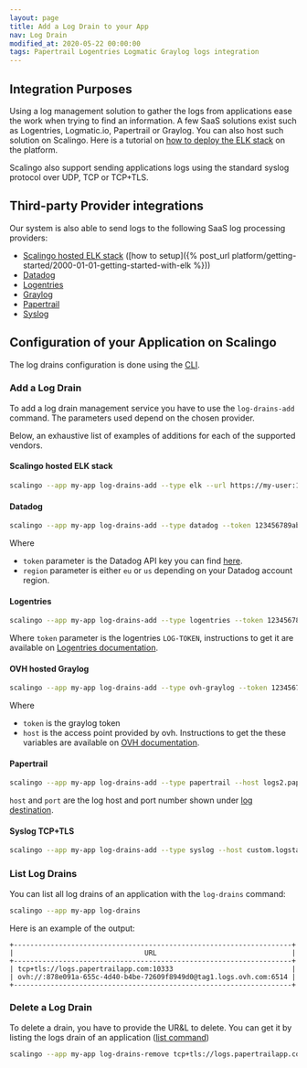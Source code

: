 ```yaml
---
layout: page
title: Add a Log Drain to your App
nav: Log Drain
modified_at: 2020-05-22 00:00:00
tags: Papertrail Logentries Logmatic Graylog logs integration
---
```


## Integration Purposes

Using a log management solution to gather the logs from applications ease the
work when trying to find an information.
A few SaaS solutions exist such as Logentries, Logmatic.io, Papertrail or
Graylog. You can also host such solution on Scalingo. Here is a tutorial on
[how to deploy the ELK
stack](https://scalingo.com/articles/2018/02/23/running-the-elk-stack-on-scalingo.html)
on the platform.

Scalingo also support sending applications logs using the standard
syslog protocol over UDP, TCP or TCP+TLS.

## Third-party Provider integrations

Our system is also able to send logs to the following SaaS log processing providers:

* [Scalingo hosted ELK stack](#scalingo-hosted-elk-stack) ([how to setup]({% post_url platform/getting-started/2000-01-01-getting-started-with-elk %}))
* [Datadog](#datadog)
* [Logentries](#logentries)
* [Graylog](#ovh-hosted-graylog)
* [Papertrail](#papertrail)
* [Syslog](#syslog-tcptls)

## Configuration of your Application on Scalingo

The log drains configuration is done using the [
CLI](https://doc.scalingo.com/cli).

### Add a Log Drain

To add a log drain management service you have to use the `log-drains-add`
command. The parameters used depend on the chosen provider.

Below, an exhaustive list of examples of additions for each of the supported
vendors.

#### Scalingo hosted ELK stack

```bash
scalingo --app my-app log-drains-add --type elk --url https://my-user:123456789abcdef@logstash-app-name.osc-fr1.scalingo.io
```

#### Datadog
```bash
scalingo --app my-app log-drains-add --type datadog --token 123456789abcdef --drain-region eu
```
Where
* `token` parameter is the Datadog API key you can find
[here](https://app.datadoghq.com/account/settings#api).
* `region` parameter
is either `eu` or `us` depending on your Datadog account region.


#### Logentries

```bash
scalingo --app my-app log-drains-add --type logentries --token 123456789abcdef
```
Where `token` parameter is the logentries `LOG-TOKEN`, instructions to get
it are available on [Logentries
documentation](https://docs.logentries.com/docs/http-post).

#### OVH hosted Graylog
```bash
scalingo --app my-app log-drains-add --type ovh-graylog --token 123456789abcdef --host tag3.logs.ovh.com
```
Where
- `token` is the graylog token
- `host` is the access point provided
by ovh. Instructions to get the these variables are available on [OVH
documentation](https://docs.ovh.com/fr/logs-data-platform/quick-start/).

#### Papertrail
```bash
scalingo --app my-app log-drains-add --type papertrail --host logs2.papertrailapp.com --port 12345
```
`host` and `port` are the log host and port number shown under [log
destination](https://papertrailapp.com/account/destinations).

#### Syslog TCP+TLS
```bash
scalingo --app my-app log-drains-add --type syslog --host custom.logstash.com --port 12345
```



### List Log Drains

You can list all log drains of an application with the `log-drains` command:
```bash
scalingo --app my-app log-drains
```

Here is an example of the output:
```
+--------------------------------------------------------------------+
|                                URL                                 |
+--------------------------------------------------------------------+
| tcp+tls://logs.papertrailapp.com:10333                             |
| ovh://:878e091a-655c-4d40-b4be-72609f8949d0@tag1.logs.ovh.com:6514 |
+--------------------------------------------------------------------+
```

### Delete a Log Drain

To delete a drain, you have to provide the UR&L to delete.
You can get it by listing the logs drain of an application ([list
command](#list-log-drains))
```bash
scalingo --app my-app log-drains-remove tcp+tls://logs.papertrailapp.com:10333
```

